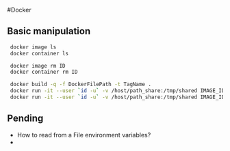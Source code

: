 #Docker

## Basic manipulation

```bash
 docker image ls
 docker container ls

 docker image rm ID
 docker container rm ID

 docker build -q -f DockerFilePath -t TagName .
 docker run -it --user `id -u` -v /host/path_share:/tmp/shared IMAGE_ID
 docker run -it --user `id -u` -v /host/path_share:/tmp/shared IMAGE_ID /bin/bash

```


## Pending 

- How to read from a File environment variables?
-
